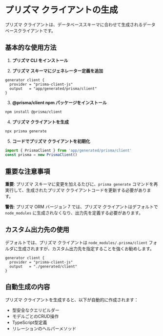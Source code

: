 # プリズマ クライアントの生成

プリズマ クライアントは、データベーススキーマに合わせて生成されるデータベースクライアントです。

## 基本的な使用方法

1. **プリズマ CLI をインストール**

2. **プリズマ スキーマにジェネレーター定義を追加**

```prisma
generator client {
  provider = "prisma-client-js"
  output   = "app/generated/prisma/client"
}
```

3. **@prisma/client npm パッケージをインストール**

```bash
npm install @prisma/client
```

4. **プリズマ クライアントを生成**

```bash
npx prisma generate
```

5. **コードでプリズマ クライアントを初期化**

```typescript
import { PrismaClient } from 'app/generated/prisma/client'
const prisma = new PrismaClient()
```

## 重要な注意事項

**重要**: プリズマ スキーマに変更を加えるたびに、`prisma generate` コマンドを再実行して、生成されたプリズマ クライアントコードを更新する必要があります。

**警告**: プリズマ ORM バージョン 7 では、プリズマ クライアントはデフォルトで `node_modules` に生成されなくなり、出力先を定義する必要があります。

## カスタム出力先の使用

デフォルトでは、プリズマ クライアントは `node_modules/.prisma/client` フォルダに生成されますが、カスタム出力先を指定することを強くお勧めします。

```prisma
generator client {
  provider = "prisma-client-js"
  output   = "./generated/client"
}
```

## 自動生成の内容

プリズマ クライアントを生成すると、以下が自動的に作成されます：

- 型安全なクエリビルダー
- モデルごとのCRUD操作
- TypeScript型定義
- リレーションのヘルパーメソッド
